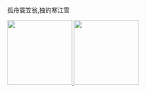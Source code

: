 孤舟蓑笠翁,独钓寒江雪

<p float="left">
  <a href="https://github.com/anuraghazra/github-readme-stats">
    <img src="https://github-readme-stats.vercel.app/api?username=guobinqiu&count_private=true&show_icons=true" height="150" />
  </a>
  <a href="https://github.com/anuraghazra/github-readme-stats">
    <img src="https://github-readme-stats.vercel.app/api/top-langs/?username=guobinqiu&hide_progress=true&langs_count=10" height="150" />
  </a>
</p>
